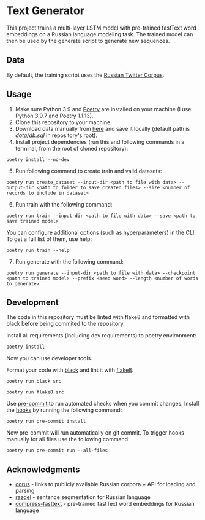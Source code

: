 # Text Generator
This project trains a multi-layer LSTM model with pre-trained fastText word embeddings on a Russian language modeling task. The trained model can then be used by the generate script to generate new sequences.

## Data
By default, the training script uses the [Russian Twitter Corpus](http://study.mokoron.com/).

## Usage
1. Make sure Python 3.9 and [Poetry](https://python-poetry.org/docs/) are installed on your machine (I use Python 3.9.7 and Poetry 1.1.13).
2. Clone this repository to your machine.
3. Download data manually from [here](https://www.dropbox.com/s/9egqjszeicki4ho/db.sql) and save it locally (default path is *data/db.sql* in repository's root).
4. Install project dependencies (run this and following commands in a terminal, from the root of cloned repository):
```
poetry install --no-dev
```
5. Run following command to create train and valid datasets:
```
poetry run create_dataset --input-dir <path to file with data> --output-dir <path to folder to save created files> --size <number of records to include in dataset>
```
6. Run train with the following command:
```
poetry run train --input-dir <path to file with data> --save <path to save trained model>
```
You can configure additional options (such as hyperparameters) in the CLI. To get a full list of them, use help:
```
poetry run train --help
```
7. Run generate with the following command:
```
poetry run generate --input-dir <path to file with data> --checkpoint <path to trained model> --prefix <seed word> --length <number of words to generate>
```

## Development

The code in this repository must be linted with flake8 and formatted with black before being commited to the repository.

Install all requirements (including dev requirements) to poetry environment:
```
poetry install
```
Now you can use developer tools.

Format your code with [black](https://github.com/psf/black) and lint it with [flake8](https://github.com/PyCQA/flake8):
```
poetry run black src
```
```
poetry run flake8 src
```

Use [pre-commit](https://pre-commit.com/) to run automated checks when you commit changes.
Install the [hooks](https://git-scm.com/book/en/v2/Customizing-Git-Git-Hooks) by running the following command:
```
poetry run pre-commit install
```
Now pre-commit will run automatically on git commit. To trigger hooks manually for all files use the following command:
```
poetry run pre-commit run --all-files
```

## Acknowledgments
* [corus](https://github.com/natasha/corus) - links to publicly available Russian corpora + API for loading and parsing
* [razdel](https://github.com/natasha/razdel) - sentence segmentation for Russian language
* [compress-fasttext](https://github.com/avidale/compress-fasttext) - pre-trained fastText word embeddings for Russian language
